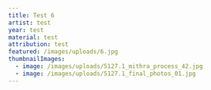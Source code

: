 ```yaml
---
title: Test 6
artist: test
year: test
material: test
attribution: test
featured: /images/uploads/6.jpg
thumbnailImages:
  - image: /images/uploads/5127.1_mithra_process_42.jpg
  - image: /images/uploads/5127.1_final_photos_01.jpg
---
```

